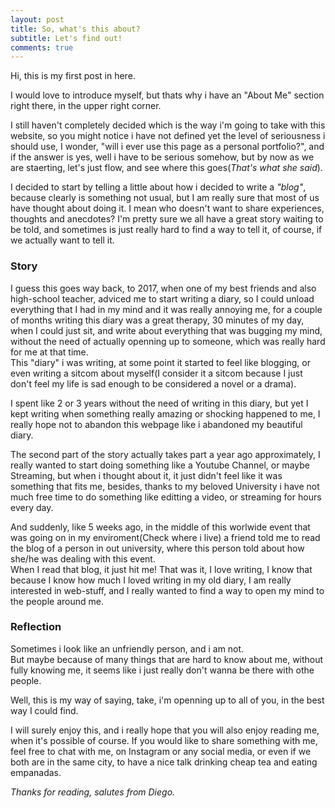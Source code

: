 ```yaml
---
layout: post
title: So, what's this about?
subtitle: Let's find out!
comments: true
---
```

Hi, this is my first post in here.

I would love to introduce myself, but thats why i have an "About Me" section right there, in the upper right corner.

I still haven't completely decided which is the way i'm going to take with this website, so you might notice i have not defined yet the level of seriousness i should use, I wonder, "will i ever use this page as a personal portfolio?", and if the answer is yes, well i have to be serious somehow, but by now as we are staerting, let's just flow, and see where this goes(_That's what she said_).

I decided to start by telling a little about how i decided to write a _"blog"_, because clearly is something not usual, but I am really sure that most of us have thought about doing it. I mean who doesn't want to share experiences, thoughts and anecdotes? I'm pretty sure we all have a great story waiting to be told, and sometimes is just really hard to find a way to tell it, of course, if we actually want to tell it.

### Story

I guess this goes way back, to 2017, when one of my best friends and also high-school teacher, adviced me to start writing a diary, so I could unload everything that I had in my mind and it was really annoying me, for a couple of months writing this diary was a great therapy, 30 minutes of my day, when I could just sit, and write about everything that was bugging my mind, without the need of actually openning up to someone, which was really hard for me at that time. <br>This "diary" i was writing, at some point it started to feel like blogging, or even writing a sitcom about myself(I consider it a sitcom because I just don't feel my life is sad enough to be considered a novel or a drama).

I spent like 2 or 3 years without the need of writing in this diary, but yet I kept writing when something really amazing or shocking happened to me, I really hope not to abandon this webpage like i abandoned my beautiful diary.

The second part of the story actually takes part a year ago approximately, I really wanted to start doing something like a Youtube Channel, or maybe Streaming, but when i thought about it, it just didn't feel like it was something that fits me, besides, thanks to my beloved University i have not much free time to do something like editting a video, or streaming for hours every day.

And suddenly, like 5 weeks ago, in the middle of this worlwide event that was going on in my enviroment(Check where i live) a friend told me to read the blog of a person in out university, where this person told about how she/he was dealing with this event.<br>
When I read that blog, it just hit me! That was it, I love writing, I know that because I know how much I loved writing in my old diary, I am really interested in web-stuff, and I really wanted to find a way to open my mind to the people around me.

### Reflection

Sometimes i look like an unfriendly person, and i am not.<br>
But maybe because of many things that are hard to know about me, without fully knowing me, it seems like i just really don't wanna be there with othe people.

Well, this is my way of saying, take, i'm openning up to all of you, in the best way I could find.

I will surely enjoy this, and i really hope that you will also enjoy reading me, when it's possible of course.
If you would like to share something with me, feel free to chat with me, on Instagram or any social media, or even if we both are in the same city, to have a nice talk drinking cheap tea and eating empanadas.

_Thanks for reading, salutes from Diego._
